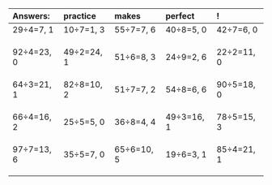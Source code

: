 | Answers: | practice | makes | perfect | ! |
| :--- | :--- | :--- | :--- | :--- |
| 29÷4=7, 1 | 10÷7=1, 3 | 55÷7=7, 6 | 40÷8=5, 0 | 42÷7=6, 0 | 
|   |   |   |   |   | 
|   |   |   |   |   | 
|   |   |   |   |   | 
| 92÷4=23, 0 | 49÷2=24, 1 | 51÷6=8, 3 | 24÷9=2, 6 | 22÷2=11, 0 | 
|   |   |   |   |   | 
|   |   |   |   |   | 
|   |   |   |   |   | 
| 64÷3=21, 1 | 82÷8=10, 2 | 51÷7=7, 2 | 54÷8=6, 6 | 90÷5=18, 0 | 
|   |   |   |   |   | 
|   |   |   |   |   | 
|   |   |   |   |   | 
| 66÷4=16, 2 | 25÷5=5, 0 | 36÷8=4, 4 | 49÷3=16, 1 | 78÷5=15, 3 | 
|   |   |   |   |   | 
|   |   |   |   |   | 
|   |   |   |   |   | 
| 97÷7=13, 6 | 35÷5=7, 0 | 65÷6=10, 5 | 19÷6=3, 1 | 85÷4=21, 1 | 
|   |   |   |   |   | 
|   |   |   |   |   | 
|   |   |   |   |   | 
